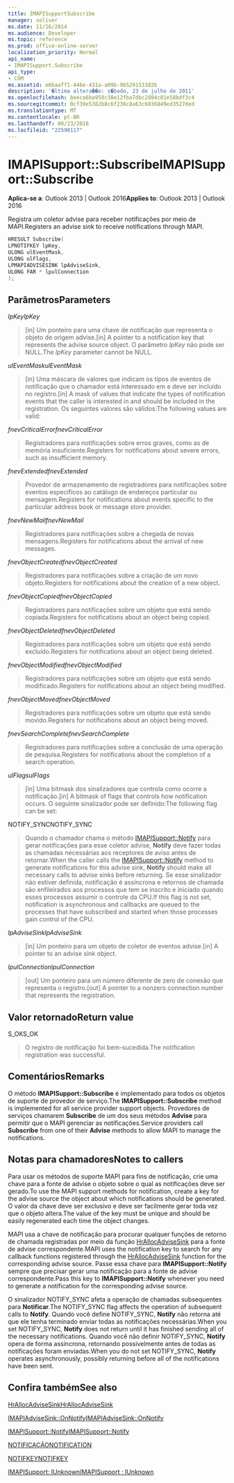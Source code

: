 ```yaml
---
title: IMAPISupportSubscribe
manager: soliver
ms.date: 11/16/2014
ms.audience: Developer
ms.topic: reference
ms.prod: office-online-server
localization_priority: Normal
api_name:
- IMAPISupport.Subscribe
api_type:
- COM
ms.assetid: e6baaff1-446e-431a-a09b-9b529153382b
description: '�ltima altera��o: s�bado, 23 de julho de 2011'
ms.openlocfilehash: beeca6ba958c38e12fba7dbc2884c81e58bdf3c4
ms.sourcegitcommit: 0cf39e5382b8c6f236c8a63c6036849ed3527ded
ms.translationtype: MT
ms.contentlocale: pt-BR
ms.lasthandoff: 08/23/2018
ms.locfileid: "22590117"
---
```

# <a name="imapisupportsubscribe"></a><span data-ttu-id="51574-103">IMAPISupport::Subscribe</span><span class="sxs-lookup"><span data-stu-id="51574-103">IMAPISupport::Subscribe</span></span>

  
  
<span data-ttu-id="51574-104">**Aplica-se a**: Outlook 2013 | Outlook 2016</span><span class="sxs-lookup"><span data-stu-id="51574-104">**Applies to**: Outlook 2013 | Outlook 2016</span></span> 
  
<span data-ttu-id="51574-105">Registra um coletor advise para receber notificações por meio de MAPI.</span><span class="sxs-lookup"><span data-stu-id="51574-105">Registers an advise sink to receive notifications through MAPI.</span></span>
  
```cpp
HRESULT Subscribe(
LPNOTIFKEY lpKey,
ULONG ulEventMask,
ULONG ulFlags,
LPMAPIADVISESINK lpAdviseSink,
ULONG FAR * lpulConnection
);
```

## <a name="parameters"></a><span data-ttu-id="51574-106">Parâmetros</span><span class="sxs-lookup"><span data-stu-id="51574-106">Parameters</span></span>

 <span data-ttu-id="51574-107">_lpKey_</span><span class="sxs-lookup"><span data-stu-id="51574-107">_lpKey_</span></span>
  
> <span data-ttu-id="51574-108">[in] Um ponteiro para uma chave de notificação que representa o objeto de origem advise.</span><span class="sxs-lookup"><span data-stu-id="51574-108">[in] A pointer to a notification key that represents the advise source object.</span></span> <span data-ttu-id="51574-109">O parâmetro _lpKey_ não pode ser NULL.</span><span class="sxs-lookup"><span data-stu-id="51574-109">The  _lpKey_ parameter cannot be NULL.</span></span> 
    
 <span data-ttu-id="51574-110">_ulEventMask_</span><span class="sxs-lookup"><span data-stu-id="51574-110">_ulEventMask_</span></span>
  
> <span data-ttu-id="51574-111">[in] Uma máscara de valores que indicam os tipos de eventos de notificação que o chamador está interessado em e deve ser incluído no registro.</span><span class="sxs-lookup"><span data-stu-id="51574-111">[in] A mask of values that indicate the types of notification events that the caller is interested in and should be included in the registration.</span></span> <span data-ttu-id="51574-112">Os seguintes valores são válidos:</span><span class="sxs-lookup"><span data-stu-id="51574-112">The following values are valid:</span></span>
    
 <span data-ttu-id="51574-113">_fnevCriticalError_</span><span class="sxs-lookup"><span data-stu-id="51574-113">_fnevCriticalError_</span></span>
  
> <span data-ttu-id="51574-114">Registradores para notificações sobre erros graves, como as de memória insuficiente.</span><span class="sxs-lookup"><span data-stu-id="51574-114">Registers for notifications about severe errors, such as insufficient memory.</span></span>
    
 <span data-ttu-id="51574-115">_fnevExtended_</span><span class="sxs-lookup"><span data-stu-id="51574-115">_fnevExtended_</span></span>
  
> <span data-ttu-id="51574-116">Provedor de armazenamento de registradores para notificações sobre eventos específicos ao catálogo de endereços particular ou mensagem.</span><span class="sxs-lookup"><span data-stu-id="51574-116">Registers for notifications about events specific to the particular address book or message store provider.</span></span>
    
 <span data-ttu-id="51574-117">_fnevNewMail_</span><span class="sxs-lookup"><span data-stu-id="51574-117">_fnevNewMail_</span></span>
  
> <span data-ttu-id="51574-118">Registradores para notificações sobre a chegada de novas mensagens.</span><span class="sxs-lookup"><span data-stu-id="51574-118">Registers for notifications about the arrival of new messages.</span></span> 
    
 <span data-ttu-id="51574-119">_fnevObjectCreated_</span><span class="sxs-lookup"><span data-stu-id="51574-119">_fnevObjectCreated_</span></span>
  
> <span data-ttu-id="51574-120">Registradores para notificações sobre a criação de um novo objeto.</span><span class="sxs-lookup"><span data-stu-id="51574-120">Registers for notifications about the creation of a new object.</span></span>
    
 <span data-ttu-id="51574-121">_fnevObjectCopied_</span><span class="sxs-lookup"><span data-stu-id="51574-121">_fnevObjectCopied_</span></span>
  
> <span data-ttu-id="51574-122">Registradores para notificações sobre um objeto que está sendo copiada.</span><span class="sxs-lookup"><span data-stu-id="51574-122">Registers for notifications about an object being copied.</span></span>
    
 <span data-ttu-id="51574-123">_fnevObjectDeleted_</span><span class="sxs-lookup"><span data-stu-id="51574-123">_fnevObjectDeleted_</span></span>
  
> <span data-ttu-id="51574-124">Registradores para notificações sobre um objeto que está sendo excluído.</span><span class="sxs-lookup"><span data-stu-id="51574-124">Registers for notifications about an object being deleted.</span></span>
    
 <span data-ttu-id="51574-125">_fnevObjectModified_</span><span class="sxs-lookup"><span data-stu-id="51574-125">_fnevObjectModified_</span></span>
  
> <span data-ttu-id="51574-126">Registradores para notificações sobre um objeto que está sendo modificado.</span><span class="sxs-lookup"><span data-stu-id="51574-126">Registers for notifications about an object being modified.</span></span>
    
 <span data-ttu-id="51574-127">_fnevObjectMoved_</span><span class="sxs-lookup"><span data-stu-id="51574-127">_fnevObjectMoved_</span></span>
  
> <span data-ttu-id="51574-128">Registradores para notificações sobre um objeto que está sendo movido.</span><span class="sxs-lookup"><span data-stu-id="51574-128">Registers for notifications about an object being moved.</span></span>
    
 <span data-ttu-id="51574-129">_fnevSearchComplete_</span><span class="sxs-lookup"><span data-stu-id="51574-129">_fnevSearchComplete_</span></span>
  
> <span data-ttu-id="51574-130">Registradores para notificações sobre a conclusão de uma operação de pesquisa.</span><span class="sxs-lookup"><span data-stu-id="51574-130">Registers for notifications about the completion of a search operation.</span></span>
    
 <span data-ttu-id="51574-131">_ulFlags_</span><span class="sxs-lookup"><span data-stu-id="51574-131">_ulFlags_</span></span>
  
> <span data-ttu-id="51574-132">[in] Uma bitmask dos sinalizadores que controla como ocorre a notificação.</span><span class="sxs-lookup"><span data-stu-id="51574-132">[in] A bitmask of flags that controls how notification occurs.</span></span> <span data-ttu-id="51574-133">O seguinte sinalizador pode ser definido:</span><span class="sxs-lookup"><span data-stu-id="51574-133">The following flag can be set:</span></span>
    
<span data-ttu-id="51574-134">NOTIFY_SYNC</span><span class="sxs-lookup"><span data-stu-id="51574-134">NOTIFY_SYNC</span></span> 
  
> <span data-ttu-id="51574-135">Quando o chamador chama o método [IMAPISupport::Notify](imapisupport-notify.md) para gerar notificações para esse coletor advise, **Notify** deve fazer todas as chamadas necessárias aos receptores de aviso antes de retornar.</span><span class="sxs-lookup"><span data-stu-id="51574-135">When the caller calls the [IMAPISupport::Notify](imapisupport-notify.md) method to generate notifications for this advise sink, **Notify** should make all necessary calls to advise sinks before returning.</span></span> <span data-ttu-id="51574-136">Se esse sinalizador não estiver definida, notificação é assíncrona e retornos de chamada são enfileirados aos processos que tem se inscrito e iniciado quando esses processos assumir o controle da CPU.</span><span class="sxs-lookup"><span data-stu-id="51574-136">If this flag is not set, notification is asynchronous and callbacks are queued to the processes that have subscribed and started when those processes gain control of the CPU.</span></span> 
    
 <span data-ttu-id="51574-137">_lpAdviseSink_</span><span class="sxs-lookup"><span data-stu-id="51574-137">_lpAdviseSink_</span></span>
  
> <span data-ttu-id="51574-138">[in] Um ponteiro para um objeto de coletor de eventos advise.</span><span class="sxs-lookup"><span data-stu-id="51574-138">[in] A pointer to an advise sink object.</span></span> 
    
 <span data-ttu-id="51574-139">_lpulConnection_</span><span class="sxs-lookup"><span data-stu-id="51574-139">_lpulConnection_</span></span>
  
> <span data-ttu-id="51574-140">[out] Um ponteiro para um número diferente de zero de conexão que representa o registro.</span><span class="sxs-lookup"><span data-stu-id="51574-140">[out] A pointer to a nonzero connection number that represents the registration.</span></span>
    
## <a name="return-value"></a><span data-ttu-id="51574-141">Valor retornado</span><span class="sxs-lookup"><span data-stu-id="51574-141">Return value</span></span>

<span data-ttu-id="51574-142">S_OK</span><span class="sxs-lookup"><span data-stu-id="51574-142">S_OK</span></span> 
  
> <span data-ttu-id="51574-143">O registro de notificação foi bem-sucedida.</span><span class="sxs-lookup"><span data-stu-id="51574-143">The notification registration was successful.</span></span>
    
## <a name="remarks"></a><span data-ttu-id="51574-144">Comentários</span><span class="sxs-lookup"><span data-stu-id="51574-144">Remarks</span></span>

<span data-ttu-id="51574-145">O método **IMAPISupport::Subscribe** é implementado para todos os objetos de suporte de provedor de serviço.</span><span class="sxs-lookup"><span data-stu-id="51574-145">The **IMAPISupport::Subscribe** method is implemented for all service provider support objects.</span></span> <span data-ttu-id="51574-146">Provedores de serviços chamarem **Subscribe** de um dos seus métodos **Advise** para permitir que o MAPI gerenciar as notificações.</span><span class="sxs-lookup"><span data-stu-id="51574-146">Service providers call **Subscribe** from one of their **Advise** methods to allow MAPI to manage the notifications.</span></span> 
  
## <a name="notes-to-callers"></a><span data-ttu-id="51574-147">Notas para chamadores</span><span class="sxs-lookup"><span data-stu-id="51574-147">Notes to callers</span></span>

<span data-ttu-id="51574-148">Para usar os métodos de suporte MAPI para fins de notificação, crie uma chave para a fonte de advise o objeto sobre o qual as notificações deve ser gerado.</span><span class="sxs-lookup"><span data-stu-id="51574-148">To use the MAPI support methods for notification, create a key for the advise source the object about which notifications should be generated.</span></span> <span data-ttu-id="51574-149">O valor da chave deve ser exclusivo e deve ser facilmente gerar toda vez que o objeto altera.</span><span class="sxs-lookup"><span data-stu-id="51574-149">The value of the key must be unique and should be easily regenerated each time the object changes.</span></span> 
  
<span data-ttu-id="51574-150">MAPI usa a chave de notificação para procurar qualquer funções de retorno de chamada registradas por meio da função [HrAllocAdviseSink](hrallocadvisesink.md) para a fonte de advise correspondente.</span><span class="sxs-lookup"><span data-stu-id="51574-150">MAPI uses the notification key to search for any callback functions registered through the [HrAllocAdviseSink](hrallocadvisesink.md) function for the corresponding advise source.</span></span> <span data-ttu-id="51574-151">Passe essa chave para **IMAPISupport::Notify** sempre que precisar gerar uma notificação para a fonte de advise correspondente.</span><span class="sxs-lookup"><span data-stu-id="51574-151">Pass this key to **IMAPISupport::Notify** whenever you need to generate a notification for the corresponding advise source.</span></span> 
  
<span data-ttu-id="51574-152">O sinalizador NOTIFY_SYNC afeta a operação de chamadas subsequentes para **Notificar**.</span><span class="sxs-lookup"><span data-stu-id="51574-152">The NOTIFY_SYNC flag affects the operation of subsequent calls to **Notify**.</span></span> <span data-ttu-id="51574-153">Quando você define NOTIFY_SYNC, **Notify** não retorna até que ele tenha terminado enviar todas as notificações necessárias.</span><span class="sxs-lookup"><span data-stu-id="51574-153">When you set NOTIFY_SYNC, **Notify** does not return until it has finished sending all of the necessary notifications.</span></span> <span data-ttu-id="51574-154">Quando você não definir NOTIFY_SYNC, **Notify** opera de forma assíncrona, retornando possivelmente antes de todas as notificações foram enviadas.</span><span class="sxs-lookup"><span data-stu-id="51574-154">When you do not set NOTIFY_SYNC, **Notify** operates asynchronously, possibly returning before all of the notifications have been sent.</span></span> 
  
## <a name="see-also"></a><span data-ttu-id="51574-155">Confira também</span><span class="sxs-lookup"><span data-stu-id="51574-155">See also</span></span>



[<span data-ttu-id="51574-156">HrAllocAdviseSink</span><span class="sxs-lookup"><span data-stu-id="51574-156">HrAllocAdviseSink</span></span>](hrallocadvisesink.md)
  
[<span data-ttu-id="51574-157">IMAPIAdviseSink::OnNotify</span><span class="sxs-lookup"><span data-stu-id="51574-157">IMAPIAdviseSink::OnNotify</span></span>](imapiadvisesink-onnotify.md)
  
[<span data-ttu-id="51574-158">IMAPISupport::Notify</span><span class="sxs-lookup"><span data-stu-id="51574-158">IMAPISupport::Notify</span></span>](imapisupport-notify.md)
  
[<span data-ttu-id="51574-159">NOTIFICAÇÃO</span><span class="sxs-lookup"><span data-stu-id="51574-159">NOTIFICATION</span></span>](notification.md)
  
[<span data-ttu-id="51574-160">NOTIFKEY</span><span class="sxs-lookup"><span data-stu-id="51574-160">NOTIFKEY</span></span>](notifkey.md)
  
[<span data-ttu-id="51574-161">IMAPISupport: IUnknown</span><span class="sxs-lookup"><span data-stu-id="51574-161">IMAPISupport : IUnknown</span></span>](imapisupportiunknown.md)

